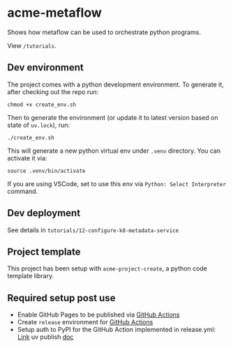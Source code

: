 # acme-metaflow

Shows how metaflow can be used to orchestrate python programs.

View `/tutorials`.

## Dev environment

The project comes with a python development environment.
To generate it, after checking out the repo run:

    chmod +x create_env.sh

Then to generate the environment (or update it to latest version based on state of `uv.lock`), run:

    ./create_env.sh

This will generate a new python virtual env under `.venv` directory. You can activate it via:

    source .venv/bin/activate

If you are using VSCode, set to use this env via `Python: Select Interpreter` command.

## Dev deployment

See details in `tutorials/12-configure-k8-metadata-service`

## Project template

This project has been setup with `acme-project-create`, a python code template library.

## Required setup post use

* Enable GitHub Pages to be published via [GitHub Actions](https://docs.github.com/en/pages/getting-started-with-github-pages/configuring-a-publishing-source-for-your-github-pages-site#publishing-with-a-custom-github-actions-workflow)
* Create `release` environment for [GitHub Actions](https://docs.github.com/en/actions/managing-workflow-runs-and-deployments/managing-deployments/managing-environments-for-deployment#creating-an-environment)
* Setup auth to PyPI for the GitHub Action implemented in release.yml: [Link](https://docs.pypi.org/trusted-publishers/adding-a-publisher/) uv publish [doc](https://docs.astral.sh/uv/guides/publish/#publishing-your-package)
